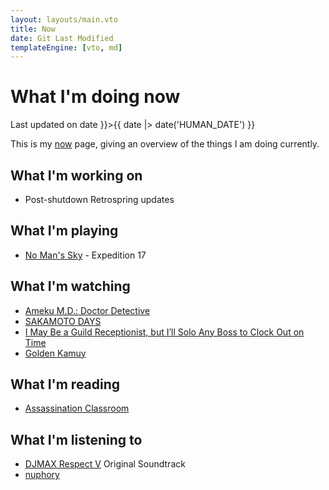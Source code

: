 ```yaml
---
layout: layouts/main.vto
title: Now
date: Git Last Modified
templateEngine: [vto, md]
---
```


# What I'm doing now

<p class="text-sm mb-2">
  Last updated on <time datetime={{ date |> date }}>{{ date |> date('HUMAN_DATE') }}</time>
</p>

This is my [now](https://nownownow.com) page, giving an overview of the things I
am doing currently.

## What I'm working on

- Post-shutdown Retrospring updates

## What I'm playing

- [No Man's Sky](https://www.nomanssky.com/) - Expedition 17

## What I'm watching

- [Ameku M.D.: Doctor Detective](https://anilist.co/anime/176642/Ameku-Takao-no-Suiri-Karte/)
- [SAKAMOTO DAYS](https://anilist.co/anime/177709/SAKAMOTO-DAYS/)
- [I May Be a Guild Receptionist, but I’ll Solo Any Boss to Clock Out on Time](https://anilist.co/anime/167143/Guild-no-Uketsukejou-desu-ga-Zangyou-wa-Iya-nanode-Boss-wo-Solo-Tobatsu-Shiyou-to-Omoimasu/)
- [Golden Kamuy](https://anilist.co/anime/110355/Golden-Kamuy-3rd-Season/)

## What I'm reading

- [Assassination Classroom](https://anilist.co/manga/69883/Ansatsu-Kyoushitsu/)

## What I'm listening to

- [DJMAX Respect V](https://www.djmaxrespect.com/) Original Soundtrack
- [nuphory](https://nuphory.com/)

